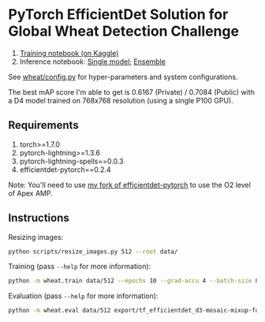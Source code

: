 # PyTorch EfficientDet Solution for Global Wheat Detection Challenge

1. [Training notebook (on Kaggle)](https://www.kaggle.com/ceshine/wheat-detection-training-efficientdet-public?scriptVersionId=67789208&select=wheatdet.pth)
2. Inference notebook: [Single model](https://www.kaggle.com/ceshine/effdet-wheat-head-detection-inference-public?scriptVersionId=67809685); [Ensemble](https://www.kaggle.com/ceshine/effdet-wheat-head-detection-inference-public/output?scriptVersionId=67812782)

See [wheat/config.py](wheat/config.py) for hyper-parameters and system configurations.

The best mAP score I'm able to get is 0.6167 (Private) / 0.7084 (Public) with a D4 model trained on 768x768 resolution (using a single P100 GPU).

## Requirements

1. torch>=1.7.0
1. pytorch-lightning>=1.3.6
1. pytorch-lightning-spells==0.0.3
1. efficientdet-pytorch==0.2.4

Note: You'll need to use [my fork of efficientdet-pytorch](https://github.com/ceshine/efficientdet-pytorch) to use the O2 level of Apex AMP.

## Instructions

Resizing images:

```bash
python scripts/resize_images.py 512 --root data/
```

Training (pass `--help` for more information):

```bash
python -m wheat.train data/512 --epochs 10 --grad-accu 4 --batch-size 8 --arch tf_efficientdet_d3 --fold 0 --mixup 24 --mosaic-p 0.5
```

Evaluation (pass `--help` for more information):

```bash
python -m wheat.eval data/512 export/tf_efficientdet_d3-mosaic-mixup-fold0.pth --batch-size 8 --arch tf_efficientdet_d3 --fold 0
```
